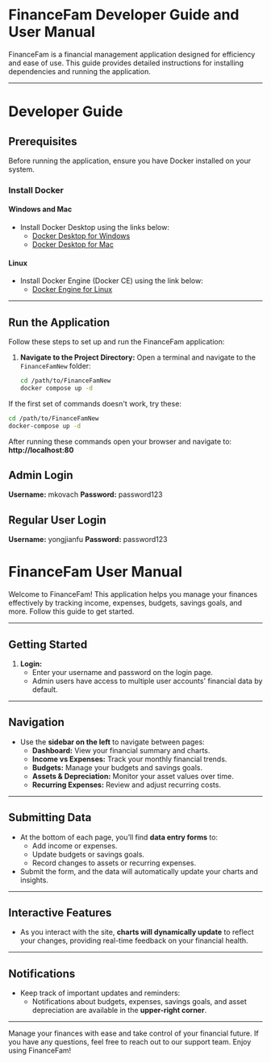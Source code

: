 # FinanceFam Developer Guide and User Manual

FinanceFam is a financial management application designed for efficiency and ease of use. This guide provides detailed instructions for installing dependencies and running the application.

---
# Developer Guide
## **Prerequisites**

Before running the application, ensure you have Docker installed on your system.

### **Install Docker**

#### **Windows and Mac**
- Install Docker Desktop using the links below:
  - [Docker Desktop for Windows](https://docs.docker.com/desktop/setup/install/windows-install/)
  - [Docker Desktop for Mac](https://docs.docker.com/desktop/setup/install/mac-install/)

#### **Linux**
- Install Docker Engine (Docker CE) using the link below:
  - [Docker Engine for Linux](https://docs.docker.com/engine/install/)

---

## **Run the Application**

Follow these steps to set up and run the FinanceFam application:

1. **Navigate to the Project Directory:**
   Open a terminal and navigate to the `FinanceFamNew` folder:
   ```bash
   cd /path/to/FinanceFamNew
   docker compose up -d
   ```
If the first set of commands doesn't work, try these:
  ```bash
  cd /path/to/FinanceFamNew
  docker-compose up -d
  ```
After running these commands open your browser and navigate to: **http://localhost:80**

## Admin Login
**Username:** mkovach
**Password:** password123

## Regular User Login
**Username:** yongjianfu
**Password:** password123

# **FinanceFam User Manual**

Welcome to FinanceFam! This application helps you manage your finances effectively by tracking income, expenses, budgets, savings goals, and more. Follow this guide to get started.

---

## **Getting Started**

1. **Login:**
   - Enter your username and password on the login page.
   - Admin users have access to multiple user accounts' financial data by default.

---

## **Navigation**

- Use the **sidebar on the left** to navigate between pages:
  - **Dashboard:** View your financial summary and charts.
  - **Income vs Expenses:** Track your monthly financial trends.
  - **Budgets:** Manage your budgets and savings goals.
  - **Assets & Depreciation:** Monitor your asset values over time.
  - **Recurring Expenses:** Review and adjust recurring costs.

---

## **Submitting Data**

- At the bottom of each page, you’ll find **data entry forms** to:
  - Add income or expenses.
  - Update budgets or savings goals.
  - Record changes to assets or recurring expenses.
- Submit the form, and the data will automatically update your charts and insights.

---

## **Interactive Features**

- As you interact with the site, **charts will dynamically update** to reflect your changes, providing real-time feedback on your financial health.

---

## **Notifications**

- Keep track of important updates and reminders:
  - Notifications about budgets, expenses, savings goals, and asset depreciation are available in the **upper-right corner**.

---

Manage your finances with ease and take control of your financial future. If you have any questions, feel free to reach out to our support team. Enjoy using FinanceFam!

##
